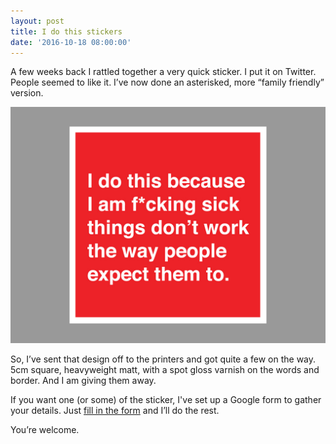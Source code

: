```yaml
---
layout: post
title: I do this stickers
date: '2016-10-18 08:00:00'
---
```

A few weeks back I rattled together a very quick sticker. I put it on Twitter. People seemed to like it. I’ve now done an asterisked, more “family friendly” version.

![I do this because I am f*cking sick things do't work people expect them to sticker](/assets/i-do-this.jpg)

So, I’ve sent that design off to the printers and got quite a few on the way. 5cm square, heavyweight matt, with a spot gloss varnish on the words and border. And I am giving them away.

If you want one (or some) of the sticker, I've set up a Google form to gather your details. Just [fill in the form](https://goo.gl/forms/fne6kDUVOVWsKlmC3) and I’ll do the rest.

You’re welcome.
